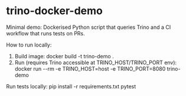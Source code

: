 # trino-docker-demo

Minimal demo: Dockerised Python script that queries Trino and a CI workflow that runs tests on PRs.

How to run locally:
1. Build image: docker build -t trino-demo .
2. Run (requires Trino accessible at TRINO_HOST/TRINO_PORT env): 
   docker run --rm -e TRINO_HOST=host -e TRINO_PORT=8080 trino-demo

Run tests locally:
pip install -r requirements.txt
pytest